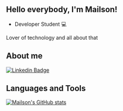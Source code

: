 ## Hello everybody, I'm Mailson!

- Developer Student :computer:

Lover of technology and all about that

## About me
[![Linkedin Badge](https://img.shields.io/badge/-LinkedIn-blue?style=flat-square&logo=Linkedin&logoColor=white&link=https://www.linkedin.com/in/mailsonsoc/)](https://www.linkedin.com/in/mailsonsoc/)

## Languages and Tools
[![Mailson's GitHub stats](https://github-readme-stats.vercel.app/api?username=mailsonsoc)](https://github.com/mailsonsoc/github-readme-stats)

